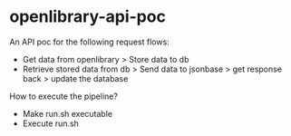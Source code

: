 # openlibrary-api-poc

An API poc for the following request flows:
* Get data from openlibrary > Store data to db 
* Retrieve stored data from db > Send data to jsonbase > get response back > update the database



How to execute the pipeline?
* Make run.sh executable
* Execute run.sh

